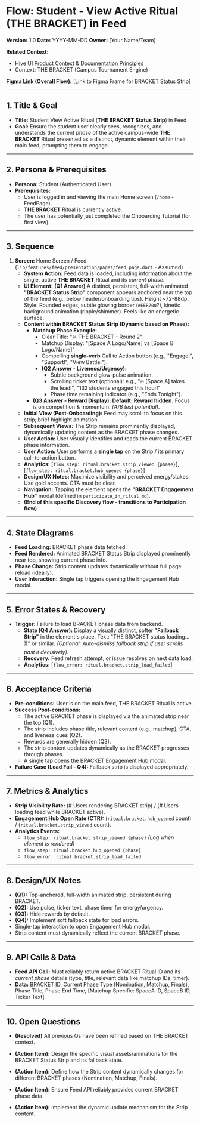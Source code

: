 # Flow: Student - View Active Ritual (THE BRACKET) in Feed

**Version:** 1.0
**Date:** YYYY-MM-DD
**Owner:** [Your Name/Team]

**Related Context:**
*   [Hive UI Product Context & Documentation Principles](../../product_context.md)
*   Context: THE BRACKET (Campus Tournament Engine)

**Figma Link (Overall Flow):** [Link to Figma Frame for BRACKET Status Strip]

---

## 1. Title & Goal

*   **Title:** Student View Active Ritual (**THE BRACKET Status Strip**) in Feed
*   **Goal:** Ensure the student user clearly sees, recognizes, and understands the current *phase* of the active campus-wide **THE BRACKET** Ritual presented as a distinct, dynamic element within their main feed, prompting them to engage.

---

## 2. Persona & Prerequisites

*   **Persona:** Student (Authenticated User)
*   **Prerequisites:**
    *   User is logged in and viewing the main Home screen (`/home` - FeedPage).
    *   **THE BRACKET** Ritual is currently active.
    *   The user has potentially just completed the Onboarding Tutorial (for first view).

---

## 3. Sequence

1.  **Screen:** Home Screen / Feed (`lib/features/feed/presentation/pages/feed_page.dart` - Assumed)
    *   **System Action:** Feed data is loaded, including information about the single, active **THE BRACKET** Ritual and its *current phase*.
    *   **UI Element:** **(Q1 Answer)** A distinct, persistent, full-width animated **"BRACKET Status Strip"** component appears anchored near the top of the feed (e.g., below header/onboarding tips). Height ~72-88dp. Style: Rounded edges, subtle glowing border (`#EEB700`?), kinetic background animation (ripple/shimmer). Feels like an energetic surface.
    *   **Content within BRACKET Status Strip (Dynamic based on Phase):**
        *   **Matchup Phase Example:**
            *   Clear Title: "⚔️ THE BRACKET - Round 2"
            *   Matchup Display: "[Space A Logo/Name] vs [Space B Logo/Name]"
            *   Compelling **single-verb** Call to Action button (e.g., "Engage!", "Support!", "View Battle!").
            *   **(Q2 Answer - Liveness/Urgency):**
                *   Subtle background glow-pulse animation.
                *   Scrolling ticker text (optional): e.g., "🔥 [Space A] takes the lead!", "132 students engaged this hour!"
                *   Phase time remaining indicator (e.g., "Ends Tonight").
        *   **(Q3 Answer - Reward Display):** **Default: Reward hidden.** Focus is on competition & momentum. *(A/B test potential)*.
    *   **Initial View (Post-Onboarding):** Feed may scroll to focus on this strip; brief highlight animation.
    *   **Subsequent Views:** The Strip remains prominently displayed, dynamically updating content as the BRACKET phase changes.
    *   **User Action:** User visually identifies and reads the current BRACKET phase information.
    *   **User Action:** User performs a **single tap** on the Strip / its primary call-to-action button.
    *   **Analytics:** [`flow_step: ritual.bracket.strip_viewed {phase}`], [`flow_step: ritual.bracket.hub_opened {phase}`]
    *   **Design/UX Notes:** Maximize visibility and perceived energy/stakes. Use gold accents. CTA must be clear.
    *   **Navigation:** Tapping the element opens the **"BRACKET Engagement Hub"** modal (defined in `participate_in_ritual.md`).
    *   **(End of this specific Discovery flow - transitions to Participation flow)**

---

## 4. State Diagrams

*   **Feed Loading:** BRACKET phase data fetched.
*   **Feed Rendered:** Animated BRACKET Status Strip displayed prominently near top, showing current phase info.
*   **Phase Change:** Strip content updates dynamically without full page reload (ideally).
*   **User Interaction:** Single tap triggers opening the Engagement Hub modal.

---

## 5. Error States & Recovery

*   **Trigger:** Failure to load BRACKET phase data from backend.
    *   **State (Q4 Answer):** Display a visually distinct, softer **"Fallback Strip"** in the element's place. Text: "THE BRACKET status loading… ⏳" or similar. *(Optional: Auto-dismiss fallback strip if user scrolls past it decisively)*.
    *   **Recovery:** Feed refresh attempt, or issue resolves on next data load.
    *   **Analytics:** [`flow_error: ritual.bracket.strip_load_failed`]

---

## 6. Acceptance Criteria

*   **Pre-conditions:** User is on the main feed, THE BRACKET Ritual is active.
*   **Success Post-conditions:**
    *   The active BRACKET phase is displayed via the animated strip near the top (Q1).
    *   The strip includes phase title, relevant content (e.g., matchup), CTA, and liveness cues (Q2).
    *   Rewards are generally hidden (Q3).
    *   The strip content updates dynamically as the BRACKET progresses through phases.
    *   A single tap opens the BRACKET Engagement Hub modal.
*   **Failure Case (Load Fail - Q4):** Fallback strip is displayed appropriately.

---

## 7. Metrics & Analytics

*   **Strip Visibility Rate:** (# Users rendering BRACKET strip) / (# Users loading feed while BRACKET active).
*   **Engagement Hub Open Rate (CTR):** (`ritual.bracket.hub_opened` count) / (`ritual.bracket.strip_viewed` count).
*   **Analytics Events:**
    *   `flow_step: ritual.bracket.strip_viewed {phase}` *(Log when element is rendered)*
    *   `flow_step: ritual.bracket.hub_opened {phase}`
    *   `flow_error: ritual.bracket.strip_load_failed`

---

## 8. Design/UX Notes

*   **(Q1):** Top-anchored, full-width animated strip, persistent during BRACKET.
*   **(Q2):** Use pulse, ticker text, phase timer for energy/urgency.
*   **(Q3):** Hide rewards by default.
*   **(Q4):** Implement soft fallback state for load errors.
*   Single-tap interaction to open Engagement Hub modal.
*   Strip content must dynamically reflect the current BRACKET phase.

---

## 9. API Calls & Data

*   **Feed API Call:** Must reliably return active BRACKET Ritual ID and its *current phase* details (type, title, relevant data like matchup IDs, timer).
*   **Data:** BRACKET ID, Current Phase Type (Nomination, Matchup, Finals), Phase Title, Phase End Time, [Matchup Specific: SpaceA ID, SpaceB ID, Ticker Text].

---

## 10. Open Questions

*   **(Resolved)** All previous Qs have been refined based on THE BRACKET context.

*   **(Action Item):** Design the specific visual assets/animations for the BRACKET Status Strip and its fallback state.
*   **(Action Item):** Define how the Strip content dynamically changes for different BRACKET phases (Nomination, Matchup, Finals).
*   **(Action Item):** Ensure Feed API reliably provides current BRACKET phase data.
*   **(Action Item):** Implement the dynamic update mechanism for the Strip content. 
